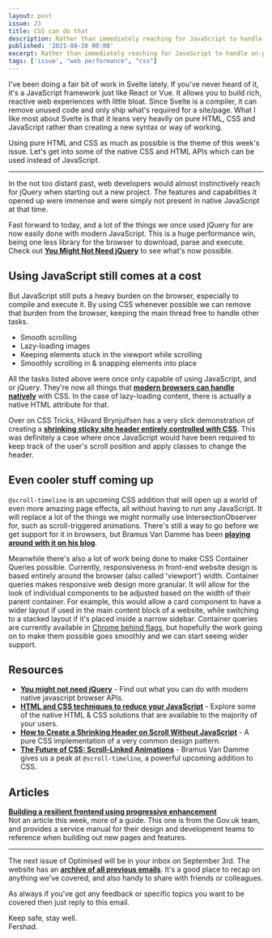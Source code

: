 ```yaml
---
layout: post
issue: 23
title: CSS can do that
description: Rather than immediately reaching for JavaScript to handle on-page interactions, why not stop and think Could CSS do that? You'd be surprised, it probably can.
published: '2021-08-20 00:00'
excerpt: Rather than immediately reaching for JavaScript to handle on-page interactions, why not stop and think Could CSS do that? You'd be surprised, it probably can.
tags: ['issue', "web performance", "css"]
---
```


<!-- # CSS can do that -->

I've been doing a fair bit of work in Svelte lately. If you've never heard of it, it's a JavaScript framework just like React or Vue. It allows you to build rich, reactive web experiences with little bloat. Since Svelte is a compiler, it can remove unused code and only ship what's required for a site/page. What I like most about Svelte is that it leans very heavily on pure HTML, CSS and JavaScript rather than creating a new syntax or way of working.

Using pure HTML and CSS as much as possible is the theme of this week's issue. Let's get into some of the native CSS and HTML APIs which can be used instead of JavaScript.

---

In the not too distant past, web developers would almost instinctively reach for jQuery when starting out a new project. The features and capabilities it opened up were immense and were simply not present in native JavaScript at that time.

Fast forward to today, and a lot of the things we once used jQuery for are now easily done with modern JavaScript. This is a huge performance win, being one less library for the browser to download, parse and execute. Check out **[You Might Not Need jQuery](http://youmightnotneedjquery.com/)** to see what's now possible.

## **Using JavaScript still comes at a cost**

But JavaScript still puts a heavy burden on the browser, especially to compile and execute it. By using CSS whenever possible we can remove that burden from the browser, keeping the main thread free to handle other tasks.

- Smooth scrolling
- Lazy-loading images
- Keeping elements stuck in the viewport while scrolling
- Smoothly scrolling in & snapping elements into place

All the tasks listed above were once only capable of using JavaScript, and or jQuery. They're now all things that **[modern browsers can handle natively](https://calendar.perfplanet.com/2020/html-and-css-techniques-to-reduce-your-javascript/)** with CSS. In the case of lazy-loading content, there is actually a native HTML attribute for that.

Over on CSS Tricks, Håvard Brynjulfsen has a very slick demonstration of creating a **[shrinking sticky site header entirely controlled with CSS](https://css-tricks.com/how-to-create-a-shrinking-header-on-scroll-without-javascript/)**. This was definitely a case where once JavaScript would have been required to keep track of the user's scroll position and apply classes to change the header.

## **Even cooler stuff coming up**

`@scroll-timeline` is an upcoming CSS addition that will open up a world of even more amazing page effects, all without having to run any JavaScript. It will replace a lot of the things we might normally use IntersectionObserver for, such as scroll-triggered animations. There's still a way to go before we get support for it in browsers, but Bramus Van Damme has been **[playing around with it on his blog](https://www.bram.us/2021/02/23/the-future-of-css-scroll-linked-animations-part-1/#more-demos--full-screen-panels-with-snap-points)**.

Meanwhile there's also a lot of work being done to make CSS Container Queries possible. Currently, responsiveness in front-end website design is based entirely around the browser (also called 'viewport') width. Container queries makes responsive web design more granular. It will allow for the look of individual components to be adjusted based on the width of their parent container. For example, this would allow a card component to have a wider layout if used in the main content block of a website, while switching to a stacked layout if it's placed inside a narrow sidebar. Container queries are currently available in [Chrome behind flags](https://caniuse.com/css-container-queries), but hopefully the work going on to make them possible goes smoothly and we can start seeing wider support.

## Resources

- **[You might not need jQuery](http://youmightnotneedjquery.com/)** - Find out what you can do with modern native javascript browser APIs.
- **[HTML and CSS techniques to reduce your JavaScript](https://calendar.perfplanet.com/2020/html-and-css-techniques-to-reduce-your-javascript/)** - Explore some of the native HTML & CSS solutions that are available to the majority of your users.
- **[How to Create a Shrinking Header on Scroll Without JavaScript](https://css-tricks.com/how-to-create-a-shrinking-header-on-scroll-without-javascript/)** - A pure CSS implementation of a very common design pattern.
- **[The Future of CSS: Scroll-Linked Animations](https://www.bram.us/2021/02/23/the-future-of-css-scroll-linked-animations-part-1)** - Bramus Van Damme gives us a peak at `@scroll-timeline`, a powerful upcoming addition to CSS.

## Articles

**[Building a resilient frontend using progressive enhancement](https://www.gov.uk/service-manual/technology/using-progressive-enhancement)**  
Not an article this week, more of a guide. This one is from the Gov.uk team, and provides a service manual for their design and development teams to reference when building out new pages and features.

---

The next issue of Optimised will be in your inbox on September 3rd. The website has an **[archive of all previous emails](https://optimised.email/)**. It's a good place to recap on anything we've covered, and also handy to share with friends or colleagues.

As always if you've got any feedback or specific topics you want to be covered then just reply to this email.

Keep safe, stay well.  
Fershad.
